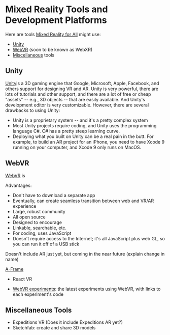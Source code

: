 # Mixed Reality Tools and Development Platforms

Here are  tools [Mixed Reality for All](https://makersall.org/making-ar-more-accessible/) might use:

- [Unity](https://github.com/aschneiderman/mixed-reality-tools/#unity)
- [WebVR](https://github.com/aschneiderman/mixed-reality-tools/#webvr)  (soon to be known as WebXR)
- [Miscellaneous](https://github.com/aschneiderman/mixed-reality-tools/#miscellaneous-tools) tools

## Unity

[Unity](https://unity3d.com/)is a 3D gaming engine that Google, Microsoft, Apple, Facebook, and others support for designing VR and AR. Unity is very powerful, there are lots of tutorials and other support, and there are a lot of free or cheap "assets" -- e.g., 3D objects -- that are easily available. And Unity's development editor is very customizable. However, there are several drawbacks to using Unity:

- Unity is a proprietary system -- and it's a pretty complex system
-  Most Unity projects require coding, and Unity uses the programming language C#. C# has a pretty steep learning curve.
- Deploying what you built on Unity can be a real pain in the butt. For example, to build an AR project for an iPhone, you need to have Xcode 9 running on your computer, and Xcode 9 only runs on MacOS.


## WebVR

[WebVR](https://webvr.info/) is

Advantages:

- Don't have to download a separate app
- Eventually, can create seamless transition between web and VR/AR experience
- Large, robust community
- All open source
- Designed to encourage
- Linkable, searchable, etc.
- For coding, uses JavaScript
- Doesn't require access to the Internet; it's all JavaScript plus web GL, so you can run it off of a USB stick

Doesn't include AR just yet, but coming in the near future
(explain change in name)

[A-Frame](https://aframe.io/)


- React VR

- [WebVR experiments](https://experiments.withgoogle.com/webvr): the latest experiments using WebVR, with links to each experiment's code



## Miscellaneous Tools

- Expeditions VR (Does it include Expeditions AR yet?)
- Sketchfab: create and share 3D models
